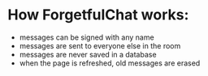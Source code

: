 # How ForgetfulChat works:

- messages can be signed with any name
- messages are sent to everyone else in the room
- messages are never saved in a database
- when the page is refreshed, old messages are erased
